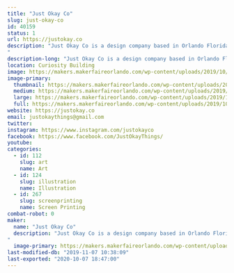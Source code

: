 ```yaml
---
title: "Just Okay Co"
slug: just-okay-co
id: 40159
status: 1
url: https://justokay.co
description: "Just Okay Co is a design company based in Orlando Florida owned by Matt Verdier. At this exhibit you will be able to screen-print your own 2 color 11x17 exclusive Maker Faire 2019 poster! (designed by Just Okay Co) They will also have a pop up shop with their selection of fun and affirming merchandise.
"
description-long: "Just Okay Co is a design company based in Orlando Florida owned by Matt Verdier. At this exhibit you will be able to screen-print your own 2 color 11x17 exclusive Maker Faire 2019 poster! (designed by Just Okay Co) They will also have a pop up shop with their selection of fun and affirming merchandise."
location: Curiosity Building
image: https://makers.makerfaireorlando.com/wp-content/uploads/2019/10/IMG_20190331_120841-1-969x1024.jpg
image-primary:
  thumbnail: https://makers.makerfaireorlando.com/wp-content/uploads/2019/10/IMG_20190331_120841-1-150x150.jpg
  medium: https://makers.makerfaireorlando.com/wp-content/uploads/2019/10/IMG_20190331_120841-1-284x300.jpg
  large: https://makers.makerfaireorlando.com/wp-content/uploads/2019/10/IMG_20190331_120841-1-969x1024.jpg
  full: https://makers.makerfaireorlando.com/wp-content/uploads/2019/10/IMG_20190331_120841-1.jpg
website: https://justokay.co
email: justokaythings@gmail.com
twitter: 
instagram: https://www.instagram.com/justokayco
facebook: https://www.facebook.com/JustOkayThings/
youtube: 
categories:
  - id: 112
    slug: art
    name: Art
  - id: 124
    slug: illustration
    name: Illustration
  - id: 267
    slug: screenprinting
    name: Screen Printing
combat-robot: 0
maker:
  name: "Just Okay Co"
  description: "Just Okay Co is a design company based in Orlando Florida owned by Matt Verdier and known for their fun and affirming apparel and merchandise.
"
  image-primary: https://makers.makerfaireorlando.com/wp-content/uploads/2019/10/2019logo2.jpg
last-modified-db: "2019-11-07 10:38:09"
last-exported: "2020-10-07 18:47:00"
---
```

